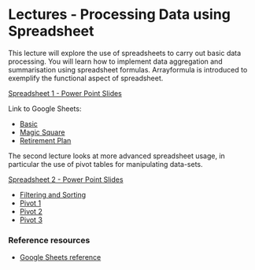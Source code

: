 Lectures - Processing Data using Spreadsheet
============================================

This lecture will explore the use of spreadsheets to carry out basic
data processing. You will learn how to implement data aggregation and
summarisation using spreadsheet formulas. Arrayformula is introduced to
exemplify the functional aspect of spreadsheet.

<a href="spreadsheet1.ppt" file="ppt"> Spreadsheet 1 - Power Point Slides</a>

Link to Google Sheets:

- <a href="https://docs.google.com/spreadsheets/d/1jJbuM2bPMnOVCG4ms2W7Wb6GZNFfcxPPljkCpAUTMKY/copy" file="data"> Basic</a>
- <a href="https://docs.google.com/spreadsheets/d/1293lsyGuWQ_wXzFRqm_ZzgAxbp2ugKjijrgnaw6gqrs/copy" file="data"> Magic Square</a>
- <a href="https://docs.google.com/spreadsheets/d/1vTNhq1hcdQjoe8IxbNpNadq1yd0E11HEcIYayBeqsjY/copy" file="data"> Retirement Plan</a>

The second lecture looks at more advanced spreadsheet usage, in particular the use of pivot tables for manipulating data-sets.

<a href="spreadsheet2.ppt" file="ppt"> Spreadsheet 2 - Power Point Slides</a>

- <a href="https://docs.google.com/spreadsheets/d/1rshU-89cScfbjTT7F7Gwqb2wIHN_7rP-vMpO8n-TAVU/copy" file="data"> Filtering and Sorting</a>
- <a href="https://docs.google.com/spreadsheets/d/18vXZW8IkRYIZTVRV03t5tt2dsVT2KXwROOecj5m-Tl0/copy" file="data"> Pivot 1</a>
- <a href="https://docs.google.com/spreadsheets/d/1rltpjkN_jpQ_1UNeYzZ2Onicx-11ZdVqfPFKGuIbyvs/copy" file="data"> Pivot 2</a>
- <a href="https://docs.google.com/spreadsheets/d/1b9vV1Ong_PaTBwEfLTW7Bm96diX_L_C4HeI2xhNng5c/copy" file="data"> Pivot 3</a>

### Reference resources
- [Google Sheets reference](https://support.google.com/docs/#topic=2811806)
